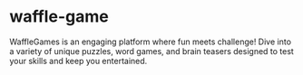 # waffle-game
WaffleGames is an engaging platform where fun meets challenge! Dive into a variety of unique puzzles, word games, and brain teasers designed to test your skills and keep you entertained.
